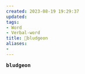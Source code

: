 ```yaml
---
created: 2023-08-19 19:29:37
updated: 
tags: 
- Word
- Verbal-word
title: 🚩bludgeon
aliases:
- 
---
```


<pre><strong>bludgeon</strong></pre>
